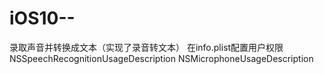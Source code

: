 # iOS10--
录取声音并转换成文本（实现了录音转文本）
在info.plist配置用户权限
  <key>NSSpeechRecognitionUsageDescription</key>
	<string></string>
	<key>NSMicrophoneUsageDescription</key>
	<string></string>

